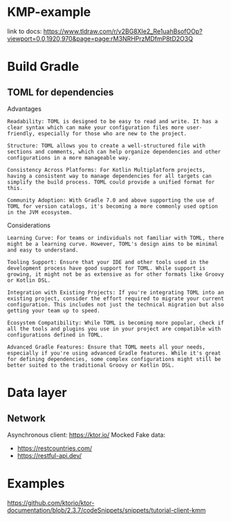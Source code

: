 # KMP-example

link to docs:
https://www.tldraw.com/r/v2BG8XIe2_Re1uahBsofOOp?viewport=0,0,1920,970&page=page:rM3NRHPrzMDfmP8tD2O3Q 


# Build Gradle
## TOML for dependencies

Advantages

    Readability: TOML is designed to be easy to read and write. It has a clear syntax which can make your configuration files more user-friendly, especially for those who are new to the project.

    Structure: TOML allows you to create a well-structured file with sections and comments, which can help organize dependencies and other configurations in a more manageable way.

    Consistency Across Platforms: For Kotlin Multiplatform projects, having a consistent way to manage dependencies for all targets can simplify the build process. TOML could provide a unified format for this.

    Community Adoption: With Gradle 7.0 and above supporting the use of TOML for version catalogs, it's becoming a more commonly used option in the JVM ecosystem.

Considerations

    Learning Curve: For teams or individuals not familiar with TOML, there might be a learning curve. However, TOML's design aims to be minimal and easy to understand.

    Tooling Support: Ensure that your IDE and other tools used in the development process have good support for TOML. While support is growing, it might not be as extensive as for other formats like Groovy or Kotlin DSL.

    Integration with Existing Projects: If you're integrating TOML into an existing project, consider the effort required to migrate your current configuration. This includes not just the technical migration but also getting your team up to speed.

    Ecosystem Compatibility: While TOML is becoming more popular, check if all the tools and plugins you use in your project are compatible with configurations defined in TOML.

    Advanced Gradle Features: Ensure that TOML meets all your needs, especially if you're using advanced Gradle features. While it's great for defining dependencies, some complex configurations might still be better suited to the traditional Groovy or Kotlin DSL.


# Data layer


## Network
Asynchronous client: https://ktor.io/
Mocked Fake data: 
 - https://restcountries.com/
 - https://restful-api.dev/


# Examples

https://github.com/ktorio/ktor-documentation/blob/2.3.7/codeSnippets/snippets/tutorial-client-kmm 
